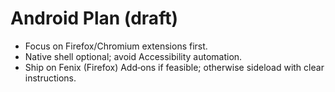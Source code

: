 <!-- status: stub; target: 150+ words -->
<!-- status: stub; target: 150+ words -->
<!-- status: stub; target: 150+ words -->

# Android Plan (draft)

- Focus on Firefox/Chromium extensions first.  
- Native shell optional; avoid Accessibility automation.  
- Ship on Fenix (Firefox) Add‑ons if feasible; otherwise sideload with clear instructions.



